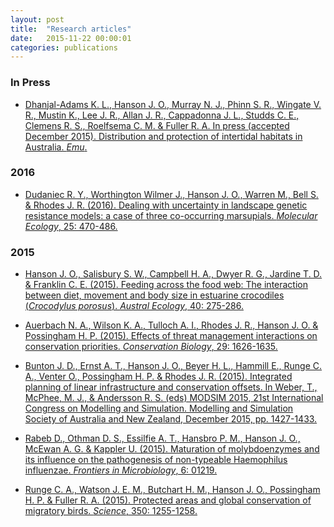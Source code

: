 ```yaml
---
layout: post
title:  "Research articles"
date:   2015-11-22 00:00:01
categories: publications
---
```


### In Press

* [Dhanjal-Adams K. L., Hanson J. O., Murray N. J., Phinn S. R., Wingate V. R., Mustin K., Lee J. R., Allan J. R., Cappadonna J. L., Studds C. E., Clemens R. S., Roelfsema C. M. & Fuller R. A. In press (accepted December 2015). Distribution and protection of intertidal habitats in Australia. _Emu_.](http://www.publish.csiro.au/view/journals/dsp_journals_pip_abstract_Scholar1.cfm?nid=96&pip=MU15046)

### 2016 

* [Dudaniec R. Y., Worthington Wilmer J., Hanson J. O., Warren M., Bell S. & Rhodes J. R. (2016). Dealing with uncertainty in landscape genetic resistance models: a case of three co-occurring marsupials. _Molecular Ecology_, 25: 470-486.](http://onlinelibrary.wiley.com/doi/10.1111/mec.13482/full)

### 2015

* [Hanson J. O., Salisbury S. W., Campbell H. A., Dwyer R. G., Jardine T. D. & Franklin C. E. (2015). Feeding across the food web: The interaction between diet, movement and body size in estuarine crocodiles (_Crocodylus porosus_). _Austral Ecology_, 40: 275-286.](http://onlinelibrary.wiley.com/doi/10.1111/aec.12212/full)

* [Auerbach N. A., Wilson K. A., Tulloch A. I., Rhodes J. R., Hanson J. O. & Possingham H. P. (2015). Effects of threat management interactions on conservation priorities. _Conservation Biology_, 29: 1626-1635.](http://onlinelibrary.wiley.com/doi/10.1111/cobi.12551/full)

* [Bunton J. D., Ernst A. T., Hanson J. O., Beyer H. L., Hammill E., Runge C. A., Venter O., Possingham H. P. & Rhodes J. R. (2015). Integrated planning of linear infrastructure and conservation offsets. In Weber, T., McPhee, M. J., & Andersson R. S. (eds) MODSIM 2015, 21st International Congress on Modelling and Simulation. Modelling and Simulation Society of Australia and New Zealand, December 2015, pp. 1427-1433.](http://www.mssanz.org.au/modsim2015/F13/bunton.pdf)

* [Rabeb D., Othman D. S., Essilfie A. T., Hansbro P. M., Hanson J. O., McEwan A. G. & Kappler U. (2015). Maturation of molybdoenzymes and its influence on the pathogenesis of non-typeable Haemophilus influenzae. _Frontiers in Microbiology_, 6: 01219.](http://www.frontiersin.org/Journal/Abstract.aspx?s=677&name=microbial_physiology_and_metabolism&ART_DOI=10.3389/fmicb.2015.01219)

* [Runge C. A., Watson J. E. M., Butchart H. M., Hanson J. O., Possingham H. P. & Fuller R. A. (2015). Protected areas and global conservation of migratory birds. _Science_, 350: 1255-1258.](http://www.sciencemag.org/content/350/6265/1255.abstract)
